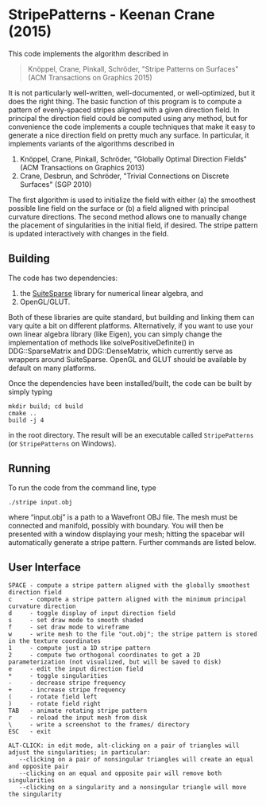 StripePatterns - Keenan Crane (2015)
====================================

This code implements the algorithm described in

   > Knöppel, Crane, Pinkall, Schröder, "Stripe Patterns on Surfaces" (ACM Transactions on Graphics 2015)

It is not particularly well-written, well-documented, or well-optimized, but it does the right thing.
The basic function of this  program is to compute a pattern of evenly-spaced stripes aligned with a
given direction field.  In principal the direction field could be computed using any method, but for
convenience the code implements a couple techniques that make it easy to generate a nice direction
field on pretty much any surface.  In particular, it implements variants of the algorithms described in

   1. Knöppel, Crane, Pinkall, Schröder, "Globally Optimal Direction Fields" (ACM Transactions on Graphics 2013)
   2. Crane, Desbrun, and Schröder, "Trivial Connections on Discrete Surfaces" (SGP 2010)

The first algorithm is used to initialize the field with either (a) the smoothest possible line field on
the surface or (b) a field aligned with principal curvature directions.  The second method allows one to
manually change the placement of singularities in the initial field, if desired.  The stripe pattern is
updated interactively with changes in the field.


Building
--------

The code has two dependencies:

   1. the [SuiteSparse](http://faculty.cse.tamu.edu/davis/suitesparse.html) library for numerical linear algebra, and
   2. OpenGL/GLUT.

Both of these libraries are quite standard, but building and linking them can vary quite a bit on different platforms. Alternatively, if you want to use your own linear algebra library (like Eigen), you can simply change the implementation of methods like solvePositiveDefinite() in DDG::SparseMatrix and DDG::DenseMatrix, which currently serve as wrappers around SuiteSparse. OpenGL and GLUT should be available by default on many platforms.

Once the dependencies have been installed/built, the code can be built by simply typing

   ```
   mkdir build; cd build
   cmake ..
   build -j 4
   ```

in the root directory.  The result will be an executable called `StripePatterns` (or `StripePatterns` on Windows).


Running
-------

To run the code from the command line, type

   ```
   ./stripe input.obj
   ```

where “input.obj” is a path to a Wavefront OBJ file.  The mesh must be connected and manifold, possibly with boundary.  You will then be presented with a window displaying your mesh; hitting the spacebar will automatically generate a stripe pattern.  Further commands are listed below.


User Interface
--------------

```
SPACE - compute a stripe pattern aligned with the globally smoothest direction field
c     - compute a stripe pattern aligned with the minimum principal curvature direction
d     - toggle display of input direction field
s     - set draw mode to smooth shaded
f     - set draw mode to wireframe
w     - write mesh to the file "out.obj"; the stripe pattern is stored in the texture coordinates
1     - compute just a 1D stripe pattern
2     - compute two orthogonal coordinates to get a 2D parameterization (not visualized, but will be saved to disk)
e     - edit the input direction field
*     - toggle singularities
-     - decrease stripe frequency
+     - increase stripe frequency
(     - rotate field left
)     - rotate field right
TAB   - animate rotating stripe pattern
r     - reload the input mesh from disk
\     - write a screenshot to the frames/ directory
ESC   - exit

ALT-CLICK: in edit mode, alt-clicking on a pair of triangles will adjust the singularities; in particular:
   --clicking on a pair of nonsingular triangles will create an equal and opposite pair
   --clicking on an equal and opposite pair will remove both singularities
   --clicking on a singularity and a nonsingular triangle will move the singularity
```
